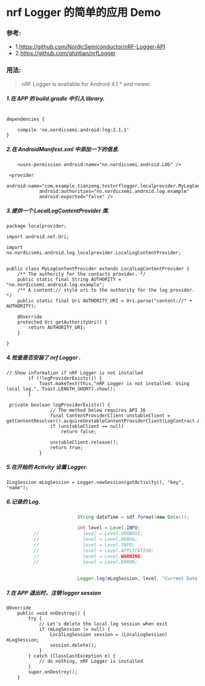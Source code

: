# nrf Logger 的简单的应用 Demo

### 参考:
* 1.https://github.com/NordicSemiconductor/nRF-Logger-API
* 2.https://github.com/ghzjtian/nrfLogger


### 用法:
>nRF Logger is available for Android 4.1.* and newer.

##### 1.在 APP 的 build.gradle 中引入 library.

```

dependencies {

    compile 'no.nordicsemi.android:log:2.1.1'
}

```

##### 2.在 AndroidManifest.xml 中添加一下的信息.

```
    <uses-permission android:name="no.nordicsemi.android.LOG" />
```
```
 <provider
            android:name="com.example.tianzeng.testnrflogger.localprovider.MyLogContentProvider"
            android:authorities="no.nordicsemi.android.log.example"
            android:exported="false" />
```

##### 3.提供一个 LocalLogContentProvider 类.

```
package localprovider;

import android.net.Uri;

import no.nordicsemi.android.log.localprovider.LocalLogContentProvider;


public class MyLogContentProvider extends LocalLogContentProvider {
	/** The authority for the contacts provider. */
	public static final String AUTHORITY = "no.nordicsemi.android.log.example";
	/** A content:// style uri to the authority for the log provider. */
	public static final Uri AUTHORITY_URI = Uri.parse("content://" + AUTHORITY);

	@Override
	protected Uri getAuthorityUri() {
		return AUTHORITY_URI;
	}

}

```

##### 4.检查是否安装了 nrf Logger .

```
// Show information if nRF Logger is not installed
        if (!logProviderExists()) {
            Toast.makeText(this,"nRF Logger is not installed. Using local log.", Toast.LENGTH_SHORT).show();
        }

 private boolean logProviderExists() {
                // The method below requires API 16
                final ContentProviderClient unstableClient = getContentResolver().acquireUnstableContentProviderClient(LogContract.AUTHORITY);
                if (unstableClient == null)
                    return false;

                unstableClient.release();
                return true;
            }

```

##### 5.在开始的 Activity 设置 Logger.

```
ILogSession mLogSession = Logger.newSession(getActivity(), "key", "name");
```

##### 6.记录的 Log.

```java
                          String dateTime = sdf.format(new Date());

                          int level = Level.INFO;
          //                level = Level.VERBOSE;
          //                level = Level.DEBUG;
          //                level = Level.INFO;
          //                level = Level.APPLICATION;
          //                level = Level.WARNING;
          //                level = Level.ERROR;


                          Logger.log(mLogSession, level, "Current Date is:" + dateTime);
```

##### 7.在 APP 退出时，注销 logger session

```
@Override
	public void onDestroy() {
		try {
			// Let's delete the local log session when exit
			if (mLogSession != null) {
				LocalLogSession session = (LocalLogSession) mLogSession;
				session.delete();
			}
		} catch (ClassCastException e) {
			// do nothing, nRF Logger is installed
		}
		super.onDestroy();
	}
```








